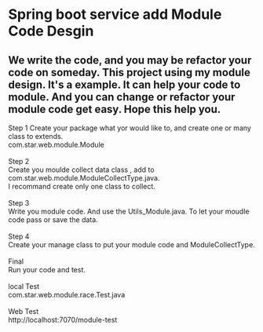 Spring boot service add Module Code Desgin
================
We write the code, and you may be refactor your code on someday.
This project using my module design. It's a example. It can help your code to module. And you can change or refactor your module code get easy. Hope this help you.
------------------------------------------------
Step 1
Create your package what yor would like to, and create one or many class to extends.<br>
com.star.web.module.Module<br>
<br>
Step 2<br>
Create you moulde collect data class , add to com.star.web.module.ModuleCollectType.java.<br>
I recommand create only one class to collect.<br>
<br>
Step 3<br>
Write you module code. And use the Utils_Module.java. To let your moudle code pass or save the data.<br>
<br>
Step 4<br>
Create your manage class to put your module code and ModuleCollectType.<br>
<br>
Final<br>
Run your code and test.<br>
<br>
local Test<br>
com.star.web.module.race.Test.java<br>
<br>
Web Test<br>
http://localhost:7070/module-test<br>